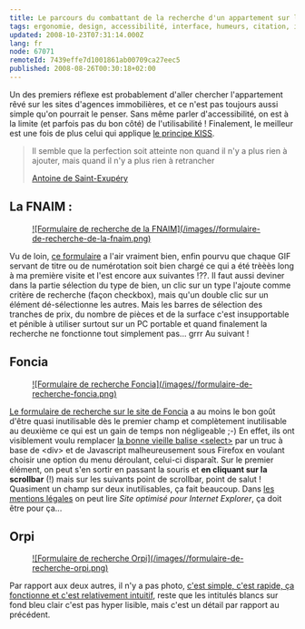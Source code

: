 ```yaml
---
title: Le parcours du combattant de la recherche d'un appartement sur le web
tags: ergonomie, design, accessibilité, interface, humeurs, citation, immobilier
updated: 2008-10-23T07:31:14.000Z
lang: fr
node: 67071
remoteId: 7439effe7d1001861ab00709ca27eec5
published: 2008-08-26T00:30:18+02:00
---
```


Un des premiers réflexe est probablement d'aller chercher l'appartement rêvé sur les sites d'agences immobilières, et ce n'est pas toujours aussi simple qu'on pourrait le penser. Sans même parler d'accessibilité, on est à la limite (et parfois pas du bon côté) de l'utilisabilité ! Finalement, le meilleur est une fois de plus celui qui applique [le principe <abbr title="Keep It Simple Stupid">KISS</abbr>](http://fr.wikipedia.org/wiki/KISS-principe).

<blockquote>
Il semble que la perfection soit atteinte non quand il n'y a plus rien à ajouter, mais quand il n'y a plus rien à retrancher

[Antoine de Saint-Exupéry](http://fr.wikipedia.org/wiki/Antoine_de_Saint-Exup%C3%A9ry)
</blockquote>


## La FNAIM :

<figure class="object-center"><a href="/images/formulaire-de-recherche-de-la-fnaim.png">![Formulaire de recherche de la FNAIM](/images//formulaire-de-recherche-de-la-fnaim.png)
</a></figure>


Vu de loin, [ce formulaire](http://www.fnaim.fr/recherche.html?category=vente) a l'air vraiment bien, enfin pourvu que chaque GIF servant de titre ou de numérotation soit bien chargé ce qui a été trèèès long à ma première visite et l'est encore aux suivantes !??. Il faut aussi deviner dans la partie sélection du type de bien, un clic sur un type l'ajoute comme critère de recherche (façon checkbox), mais qu'un double clic sur un élément dé-sélectionne les autres. Mais les barres de sélection des tranches de prix, du nombre de pièces et de la surface c'est insupportable et pénible à utiliser surtout sur un PC portable et quand finalement la recherche ne fonctionne tout simplement pas... grrr Au suivant !


## Foncia

<figure class="object-center"><a href="/images/formulaire-de-recherche-foncia.png">![Formulaire de recherche Foncia](/images//formulaire-de-recherche-foncia.png)
</a></figure>


[Le formulaire de recherche sur le site de Foncia](http://portails.foncia.fr/transaction/moteur.php?prv=nbav) a au moins le bon goût d'être quasi inutilisable dès le premier champ et complètement inutilisable au deuxième ce qui est un gain de temps non négligeable ;-) En effet, ils ont visiblement voulu remplacer [la bonne vieille balise &lt;select&gt;](http://www.w3schools.com/TAGS/tag_select.asp) par un truc à base de &lt;div&gt; et de Javascript malheureusement sous Firefox en voulant choisir une option du menu déroulant, celui-ci disparaît. Sur le premier élément, on peut s'en sortir en passant la souris et **en cliquant sur la scrollbar** (!) mais sur les suivants point de scrollbar, point de salut ! Quasiment un champ sur deux inutilisables, ça fait beaucoup. Dans [les mentions légales](http://fr.foncia.com/mentions_legales.htm) on peut lire *Site optimisé pour Internet Explorer*, ça doit être pour ça...


## Orpi

<figure class="object-center"><a href="/images/formulaire-de-recherche-orpi.png">![Formulaire de recherche Orpi](/images//formulaire-de-recherche-orpi.png)
</a></figure>


Par rapport aux deux autres, il n'y a pas photo, [c'est simple, c'est rapide, ça fonctionne et c'est relativement intuitif](http://www.orpi.com/acheter/home.jsp), reste que les intitulés blancs sur fond bleu clair c'est pas hyper lisible, mais c'est un détail par rapport au précédent.

